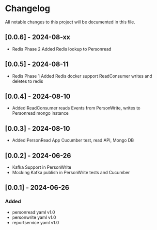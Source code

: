 # Changelog

All notable changes to this project will be documented in this file.

## [0.0.6] - 2024-08-xx
- Redis Phase 2
	Added Redis lookup to Personread
	

## [0.0.5] - 2024-08-11
- Redis Phase 1
	Added Redis docker support
	ReadConsumer writes and deletes to redis

## [0.0.4] - 2024-08-10
- Added ReadConsumer
	reads Events from PersonWrite, writes to Personread mongo instance

## [0.0.3] - 2024-08-10
- Added PersonRead App
	Cucumber test, read API, Mongo DB

## [0.0.2] - 2024-06-26
- Kafka Support in PersonWrite
- Mocking Kafka publish in PersonWrite tests and Cucumber


## [0.0.1] - 2024-06-26

### Added
- personread yaml v1.0
- personwrite yaml v1.0
- reportservice yaml v1.0
